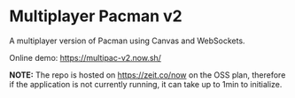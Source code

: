 # Multiplayer Pacman v2

A multiplayer version of Pacman using Canvas and WebSockets.

Online demo:
https://multipac-v2.now.sh/

**NOTE:** The repo is hosted on https://zeit.co/now on the OSS plan, therefore if the application is not currently running, it can take up to 1min to initialize.